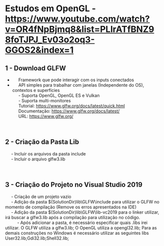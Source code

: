 # Estudos em OpenGL - https://www.youtube.com/watch?v=OR4fNpBjmq8&list=PLlrATfBNZ98foTJPJ_Ev03o2oq3-GGOS2&index=1

## 1 - Download GLFW<br />
- &nbsp;&nbsp;&nbsp;&nbsp;&nbsp;Framework que pode interagir com os inputs conectados<br />
- &nbsp;&nbsp;&nbsp;&nbsp;&nbsp;API simples para trabalhar com janelas (Independente do OS), contextos e superfícies<br />
&nbsp;&nbsp;&nbsp;&nbsp;&nbsp;- Suporta OpenGL, OpenGL ES e Vulkan<br />
&nbsp;&nbsp;&nbsp;&nbsp;&nbsp;- Suporta multi-monitores<br />
&nbsp;&nbsp;&nbsp;&nbsp;&nbsp;Tutorial: https://www.glfw.org/docs/latest/quick.html<br />
&nbsp;&nbsp;&nbsp;&nbsp;&nbsp;Documentação: https://www.glfw.org/docs/latest/<br />
&nbsp;&nbsp;&nbsp;&nbsp;&nbsp;URL: https://www.glfw.org/<br />
<br /><br />
## 2 - Criação da Pasta Lib<br />
&nbsp;&nbsp;&nbsp;&nbsp;&nbsp;- Incluir os arquivos da pasta include<br />
&nbsp;&nbsp;&nbsp;&nbsp;&nbsp;- Incluir o arquivo glfw3.lib<br />
<br /><br />
## 3 - Criação do Projeto no Visual Studio 2019<br />
&nbsp;&nbsp;&nbsp;&nbsp;&nbsp;- Criação de um projeto vazio<br />
&nbsp;&nbsp;&nbsp;&nbsp;&nbsp;- Adição da pasta $(SolutionDir)lib\GLFW\include para utilizar o GLFW no momento de compilação (Remove os erros apresentados na IDE)<br />
&nbsp;&nbsp;&nbsp;&nbsp;&nbsp;- Adição da pasta $(SolutionDir)lib\GLFW\lib-vc2019 para o linker utilizar, irá buscar a glfw3.lib após a compilação para utilização no código.<br />
&nbsp;&nbsp;&nbsp;&nbsp;&nbsp;&nbsp;&nbsp;&nbsp;&nbsp;&nbsp;- Após adicionar a pasta, é necessário especificar quais .libs irei utilizar. O GLFW utiliza a glfw3.lib; O OpenGL utiliza a opengl32.lib; Para as demais construções no Windows é necessário utilizar as seguintes libs User32.lib;Gdi32.lib;Shell32.lib;<br />
<br /><br />